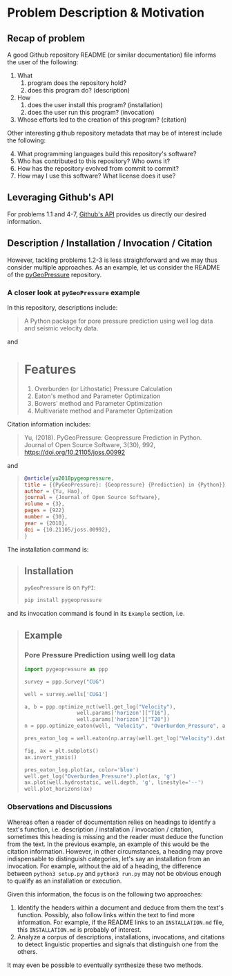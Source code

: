 # Problem Description & Motivation
## Recap of problem
A good Github repository README (or similar documentation) file informs the user of the following:
1. What
    1. program does the repository hold?
    2. does this program do? (description)
2. How
    1. does the user install this program? (installation)
    2. does the user run this program? (invocation)
3. Whose efforts led to the creation of this program? (citation)

Other interesting github repository metadata that may be of interest include the following:

4. What programming languages build this repository's software?
5. Who has contributed to this repository? Who owns it?
6. How has the repository evolved from commit to commit?
7. How may I use this software? What license does it use?

## Leveraging Github's API
For problems 1.1 and 4-7, [Github's API](https://developer.github.com/v3/) provides us directly our desired information. 

## Description / Installation / Invocation / Citation 
However, tackling problems 1.2-3 is less straightforward and we may thus consider multiple approaches. As an example, let us consider the README of the [pyGeoPressure](https://github.com/whimian/pyGeoPressure) repository.

### A closer look at `pyGeoPressure` example
In this repository, descriptions include:
> A Python package for pore pressure prediction using well log data and seismic velocity data.

and

> # Features
>
> 1. Overburden (or Lithostatic) Pressure Calculation
> 2. Eaton's method and Parameter Optimization
> 3. Bowers' method and Parameter Optimization
> 4. Multivariate method and Parameter Optimization

Citation information includes:
> Yu, (2018). PyGeoPressure: Geopressure Prediction in Python. Journal of Open Source Software, 3(30), 992, https://doi.org/10.21105/joss.00992

and
> ```bibtex 
> @article{yu2018pygeopressure,
> title = {{PyGeoPressure}: {Geopressure} {Prediction} in {Python}},
> author = {Yu, Hao},
> journal = {Journal of Open Source Software},
> volume = {3},
> pages = {922}
> number = {30},
> year = {2018},
> doi = {10.21105/joss.00992},
>}
>```
The installation command is:
> ## Installation
>
> `pyGeoPressure` is on `PyPI`:
>
> ```bash
> pip install pygeopressure
> ```
and its invocation command is found in its `Example` section, i.e.
> ## Example
>
> ### Pore Pressure Prediction using well log data
>
> ```python
> import pygeopressure as ppp
>
> survey = ppp.Survey("CUG")
> 
> well = survey.wells['CUG1']
>
> a, b = ppp.optimize_nct(well.get_log("Velocity"),
>                  well.params['horizon']["T16"],
>                  well.params['horizon']["T20"])
> n = ppp.optimize_eaton(well, "Velocity", "Overburden_Pressure", a, b)
>
> pres_eaton_log = well.eaton(np.array(well.get_log("Velocity").data), n)
>
> fig, ax = plt.subplots()
> ax.invert_yaxis()
>
> pres_eaton_log.plot(ax, color='blue')
> well.get_log("Overburden_Pressure").plot(ax, 'g')
> ax.plot(well.hydrostatic, well.depth, 'g', linestyle='--')
> well.plot_horizons(ax)
> ```

### Observations and Discussions
Whereas often a reader of documentation relies on headings to identify a text's function, i.e. description / installation / invocation / citation, sometimes this heading is missing and the reader must deduce the function from the text. In the previous example, an example of this would be the citation information. However, in other circumstances, a heading may prove indispensable to distinguish categories, let's say an installation from an invocation. For example, without the aid of a heading, the difference between `python3 setup.py` and `python3 run.py` may not be obvious enough to qualify as an installation or execution.

Given this information, the focus is on the following two approaches:

1. Identify the headers within a document and deduce from them the text's function. Possibly, also follow links within the text to find more information. For example, if the README links to an `INSTALLATION.md` file, this `INSTALLATION.md` is probably of interest.
2. Analyze a corpus of descriptions, installations, invocations, and citations to detect linguistic properties and signals that distinguish one from the others.

It may even be possible to eventually synthesize these two methods.